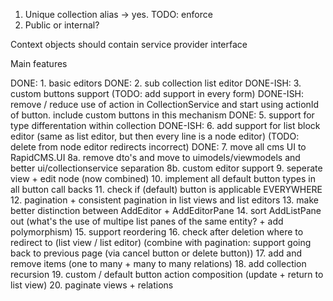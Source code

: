1. Unique collection alias -> yes. TODO: enforce
2. Public or internal?


Context objects should contain service provider interface


Main features

DONE: 1. basic editors
DONE: 2. sub collection list editor
DONE-ISH: 3. custom buttons support (TODO: add support in every form)
DONE-ISH: remove / reduce use of action in CollectionService and start using actionId of button. include custom buttons in this mechanism
DONE: 5. support for type differentation within collection 
DONE-ISH: 6. add support for list block editor (same as list editor, but then every line is a node editor) (TODO: delete from node editor redirects incorrect)
DONE: 7. move all cms UI to RapidCMS.UI
8a. remove dto's and move to uimodels/viewmodels and better ui/collectionservice separation
8b. custom editor support
9. seperate view + edit node (now combined)
10. implement all default button types in all button call backs
11. check if (default) button is applicable EVERYWHERE
12. pagination + consistent pagination in list views and list editors
13. make better distinction between AddEditor + AddEditorPane
14. sort AddListPane out (what's the use of multipe list panes of the same entity? + add polymorphism)
15. support reordering
16. check after deletion where to redirect to (list view / list editor) (combine with pagination: support going back to previous page (via cancel button or delete button))
17. add and remove items (one to many + many to many relations)
18. add collection recursion
19. custom / default button action composition (update + return to list view)
20. paginate views + relations
